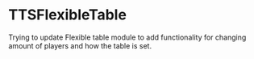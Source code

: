 # TTSFlexibleTable
Trying to update Flexible table module to add functionality for changing amount of players and how the table is set.
